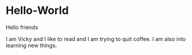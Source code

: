 # Hello-World

Hello friends

I am Vicky and I like to read and I am trying to quit coffee.
I am also into learning new things.
